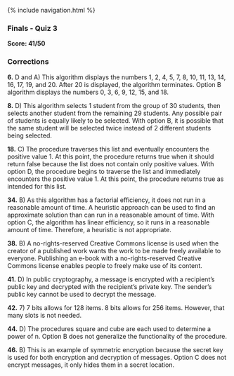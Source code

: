 {% include navigation.html %}

### Finals - Quiz 3
**Score: 41/50**

### Corrections

**6.** D and A) This algorithm displays the numbers 1, 2, 4, 5, 7, 8, 10, 11, 13, 14, 16, 17, 19, and 20. After 20 is displayed, the algorithm terminates. Option B algorithm displays the numbers 0, 3, 6, 9, 12, 15, and 18.

**8.** D) This algorithm selects 1 student from the group of 30 students, then selects another student from the remaining 29 students. Any possible pair of students is equally likely to be selected. With option B, it is possible that the same student will be selected twice instead of 2 different students being selected.

**18.** C) The procedure traverses this list and eventually encounters the positive value 1. At this point, the procedure returns true when it should return false because the list does not contain only positive values. With option D, the procedure begins to traverse the list and immediately encounters the positive value 1. At this point, the procedure returns true as intended for this list.

**34.** B) As this algorithm has a factorial efficiency, it does not run in a reasonable amount of time. A heuristic approach can be used to find an approximate solution than can run in a reasonable amount of time. With option C, the algorithm has linear efficiency, so it runs in a reasonable amount of time. Therefore, a heuristic is not appropriate.

**38.** B) A no-rights-reserved Creative Commons license is used when the creator of a published work wants the work to be made freely available to everyone. Publishing an e-book with a no-rights-reserved Creative Commons license enables people to freely make use of its content.

**41.** D) In public cryptography, a message is encrypted with a recipient’s public key and decrypted with the recipient’s private key. The sender’s public key cannot be used to decrypt the message.

**42.** 7) 7 bits allows for 128 items. 8 bits allows for 256 items. However, that many slots is not needed.

**44.** D) The procedures square and cube are each used to determine a power of n. Option B does not generalize the functionality of the procedure.

**46.** B) This is an example of symmetric encryption because the secret key is used for both encryption and decryption of messages. Option C does not encrypt messages, it only hides them in a secret location.
